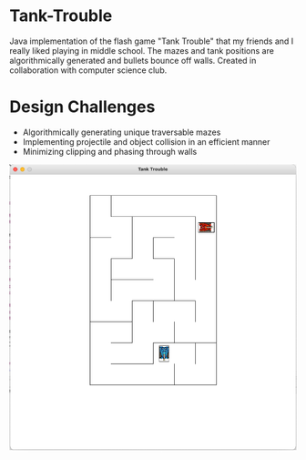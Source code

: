 # Tank-Trouble
Java implementation of the flash game "Tank Trouble" that my friends and I really liked playing in middle school. 
The mazes and tank positions are algorithmically generated and bullets bounce off walls. Created in collaboration with computer science club. 

# Design Challenges
- Algorithmically generating unique traversable mazes
- Implementing projectile and object collision in an efficient manner
- Minimizing clipping and phasing through walls 


![sample](sample.png)
